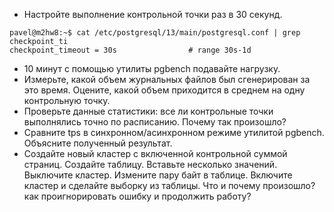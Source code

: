  - Настройте выполнение контрольной точки раз в 30 секунд.
``` console
pavel@m2hw8:~$ cat /etc/postgresql/13/main/postgresql.conf | grep checkpoint_ti
checkpoint_timeout = 30s                # range 30s-1d
```
 - 10 минут c помощью утилиты pgbench подавайте нагрузку.
 - Измерьте, какой объем журнальных файлов был сгенерирован за это время. Оцените, какой объем приходится в среднем на одну контрольную точку.
 - Проверьте данные статистики: все ли контрольные точки выполнялись точно по расписанию. Почему так произошло?
 - Сравните tps в синхронном/асинхронном режиме утилитой pgbench. Объясните полученный результат.
 - Создайте новый кластер с включенной контрольной суммой страниц. Создайте таблицу. Вставьте несколько значений. Выключите кластер. Измените пару байт в таблице. Включите кластер и сделайте выборку из таблицы. Что и почему произошло? как проигнорировать ошибку и продолжить работу?
